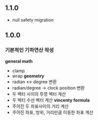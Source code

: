## 1.1.0
- null safety migration

## 1.0.0
### 기본적인 기하연산 작성
**general math**
- clamp
- wrap
**geometry**
- radian <-> degree 변환
- radian/degree -> clock position 변환
- 두 벡터 사이의 투영 벡터 계산
- 두 벡터 수선 벡터 계산
**vincenty formula**
- 주어진 두 좌표사이의 거리 계산
- 주어진 좌표, 방위, 거리만큼 이동한 좌표 계산